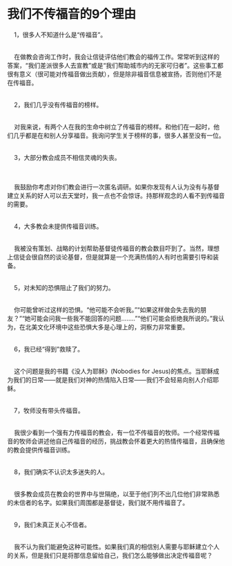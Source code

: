 # 我们不传福音的9个理由



<p>&nbsp; &nbsp; 1，很多人不知道什么是“传福音”。</p>

<p><br />
&nbsp; &nbsp; 在做教会咨询工作时，我会让信徒评估他们教会的福传工作。常常听到这样的答案，“我们差派很多人去宣教”或是“我们帮助城市内的无家可归者”。这些事工都很有意义（很可能对传福音做出贡献），但是除非福音信息被宣扬，否则他们不是在传福音。</p>

<p><br />
&nbsp; &nbsp; 2，我们几乎没有传福音的榜样。</p>

<p><br />
&nbsp; &nbsp; 对我来说，有两个人在我的生命中树立了传福音的榜样。和他们在一起时，他们几乎都是在和别人分享福音。我询问学生关于榜样的事，很多人甚至没有一位。</p>

<p><br />
&nbsp; &nbsp; 3，大部分教会成员不相信灵魂的失丧。</p>

<p><br />
<br />
&nbsp; &nbsp; 我鼓励你考虑对你们教会进行一次匿名调研。如果你发现有人认为没有与基督建立关系的好人可以去天堂时，我一点也不会惊讶。持那样观念的人看不到传福音的需要。</p>

<p><br />
&nbsp; &nbsp; 4，大多教会未提供传福音训练。</p>

<p><br />
&nbsp; &nbsp; 我被没有策划、战略的计划帮助基督徒传福音的教会数目吓到了。当然，理想上信徒会很自然的谈论基督，但是就算是一个充满热情的人有时也需要引导和装备。</p>

<p><br />
&nbsp; &nbsp; 5，对未知的恐惧阻止了我们的努力。</p>

<p><br />
&nbsp; &nbsp; 你可能曾听过这样的恐惧。“他可能不会听我。”“如果这样做会失去我的朋友？”“她可能会问我一些我不能回答的问题……..”“他们可能会拒绝我所说的。”我认为，在北美文化环境中这些恐惧大多是心理上的，洞察力非常重要。</p>

<p><br />
&nbsp; &nbsp; 6，我已经“得到”救赎了。</p>

<p><br />
&nbsp; &nbsp; 这个问题是我的书籍《没人为耶稣》(Nobodies for Jesus)的焦点。当耶稣成为我们的日常——就是我们对神的热情陷入日常——我们不会轻易向别人介绍耶稣。</p>

<p><br />
&nbsp; &nbsp; 7，牧师没有带头传福音。</p>

<p><br />
&nbsp; &nbsp; 我很少看到一个强有力传福音的教会，有一位不传福音的牧师。一个经常传福音的牧师会讲述他自己传福音的经历，挑战教会怀着更大的热情传福音，且确保他的教会提供传福音训练。</p>

<p><br />
&nbsp; &nbsp; 8，我们确实不认识太多迷失的人。</p>

<p><br />
&nbsp; &nbsp; 很多教会成员在教会的世界中与世隔绝，以至于他们列不出几位他们非常熟悉的未信者的名字。如果我们周围都是基督徒，我们就不用传福音了。</p>

<p><br />
&nbsp; &nbsp; 9，我们未真正关心不信者。</p>

<p><br />
&nbsp; &nbsp; 我不认为我们能避免这种可能性。如果我们真的相信别人需要与耶稣建立个人的关系，但是我们只是将那信息留给自己，我们怎么能够做出决定传福音呢？</p>